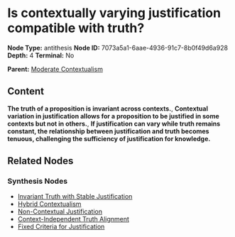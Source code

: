 # Is contextually varying justification compatible with truth?

**Node Type:** antithesis
**Node ID:** 7073a5a1-6aae-4936-91c7-8b0f49d6a928
**Depth:** 4
**Terminal:** No

**Parent:** [Moderate Contextualism](moderate-contextualism-synthesis-dba87b89-0380-4a2b-bdcf-f69dfe18a3d0.md)

## Content

**The truth of a proposition is invariant across contexts.**, **Contextual variation in justification allows for a proposition to be justified in some contexts but not in others.**, **If justification can vary while truth remains constant, the relationship between justification and truth becomes tenuous, challenging the sufficiency of justification for knowledge.**

## Related Nodes

### Synthesis Nodes

- [Invariant Truth with Stable Justification](invariant-truth-with-stable-justification-synthesis-a7ccf339-c00c-4081-a1d5-e8f03f32de9c.md)
- [Hybrid Contextualism](hybrid-contextualism-synthesis-4e2d1d04-bc2b-4c25-b7b4-11f07ba4f8d9.md)
- [Non-Contextual Justification](non-contextual-justification-synthesis-334eca37-5182-4899-941f-9fa56d67258f.md)
- [Context-Independent Truth Alignment](context-independent-truth-alignment-synthesis-a35f16af-ec60-4f84-9e43-537478e738aa.md)
- [Fixed Criteria for Justification](fixed-criteria-for-justification-synthesis-50a05870-520e-4acf-8cf2-44fb53c3d326.md)
